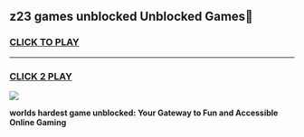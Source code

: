 
## z23 games unblocked Unblocked Games👋
<h3>
<a href="https://premium.freeplayer.one?title=z23_games_unblocked&ref=16F">CLICK TO PLAY</a></h3>
<hr>

<h3>
<a href="https://premium.freeplayer.one?title=z23_games_unblocked&ref=16F">CLICK 2 PLAY</a>
  
</h3>

<a href="https://premium.freeplayer.one?title=z23_games_unblocked&ref=16F/"><img src="https://clearcache.store/games.png"></a>


**worlds hardest game unblocked: Your Gateway to Fun and Accessible Online Gaming**
